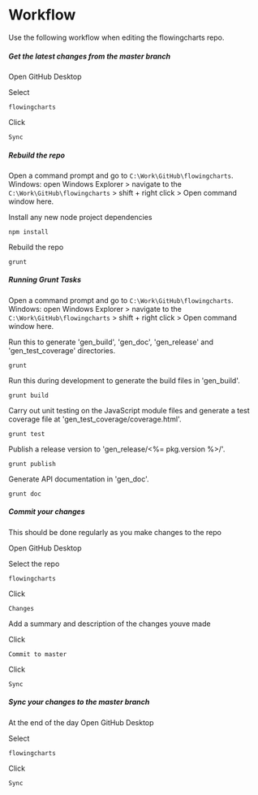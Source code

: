 # Workflow

Use the following workflow when editing the flowingcharts repo.

##### Get the latest changes from the master branch

Open GitHub Desktop

Select
```
flowingcharts 
```

Click
```
Sync
```

##### Rebuild the repo

Open a command prompt and go to `C:\Work\GitHub\flowingcharts`.
Windows: open Windows Explorer > navigate to the `C:\Work\GitHub\flowingcharts` > shift + right click > Open command window here.

Install any new node project dependencies
```
npm install
```

Rebuild the repo
```
grunt
```

##### Running Grunt Tasks

Open a command prompt and go to `C:\Work\GitHub\flowingcharts`.
Windows: open Windows Explorer > navigate to the `C:\Work\GitHub\flowingcharts` > shift + right click > Open command window here.

Run this to generate 'gen_build', 'gen_doc', 'gen_release' and 'gen_test_coverage' directories.
```
grunt
```

Run this during development to generate the build files in 'gen_build'.
```
grunt build
```

Carry out unit testing on the JavaScript module files and generate a test coverage file at 'gen_test_coverage/coverage.html'. 
```
grunt test
```

Publish a release version to 'gen_release/<%= pkg.version %>/'. 
```
grunt publish
```

Generate API documentation in 'gen_doc'. 
```
grunt doc
```

##### Commit your changes

This should be done regularly as you make changes to the repo

Open GitHub Desktop

Select the repo
```
flowingcharts 
```

Click
```
Changes
```

Add a summary and description of the changes youve made

Click
```
Commit to master
```

Click
```
Sync
```

##### Sync your changes to the master branch

At the end of the day
Open GitHub Desktop

Select
```
flowingcharts 
```

Click
```
Sync
```
